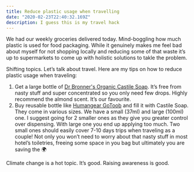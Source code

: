 ```yaml
---
title: Reduce plastic usage when travelling
date: "2020-02-23T22:40:32.169Z"
description: I guess this is my travel hack
---
```


We had our weekly groceries delivered today.
Mind-boggling how much plastic is used for food packaging. 
While it genuinely makes me feel bad about myself for not shopping locally and reducing some of that waste it’s up to supermarkets to come up with holistic solutions to takle the problem. 

Shifting topics. Let’s talk about travel.
Here are my tips on how to reduce plastic usage when traveling:

1. Get a large bottle of [Dr Bronner's Organic Castile Soap](https://www.amazon.co.uk/s?k=dr+bronner+castile+soap&crid=15YSEC9GYIS2Q&sprefix=dr+bronner+cast%2Caps%2C324&ref=nb_sb_ss_i_1_15). It’s free from nasty stuff and super concentrated so you only need few drops. Highly recommend the almond scent. It’s our favourite.  
2. Buy reusable bottle like [Humangear GoToob](https://www.amazon.co.uk/s?k=Humangear+GoToob&ref=nb_sb_noss) and fill it with Castile Soap. They come in various sizes. We have a small (37ml) and large (100ml) one. I suggest going for 2 smaller ones as they give you greater control over dispensing. With large one you end up applying too much. 
Two small ones should easily cover 7-10 days trips when traveling as a couple! Not only you won’t need to worry about that nasty stuff in most hotel’s toiletries, freeing some space in you bag but ultimately you are saving the 🌍

Climate change is a hot topic. It’s good. Raising awareness is good.  